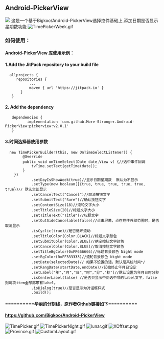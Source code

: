 
## Android-PickerView
[![](https://jitpack.io/v/More-Stronger/Android-PickerView.svg)](https://jitpack.io/#More-Stronger/Android-PickerView)
   这是一个基于Bigkoo/Android-PickerView选择控件基础上,添加日期是否显示星期数功能
   ![TimePickerWeek.gif](https://github.com/More-Stronger/Android-PickerView/blob/master/preview/timepicker_week.gif)
   
### **如何使用：**

#### Android-PickerView 库使用示例：

#### 1.Add the JitPack repository to your build file
      allprojects {
         repositories {
			   ...
			   maven { url 'https://jitpack.io' }
		   }
	   }
      
#### 2. Add the dependency
	   dependencies {
	          implementation 'com.github.More-Stronger.Android-PickerView:pickerview:v2.0.1'
	   }
      
#### 3.时间选择器使用参数
      new TimePickerBuilder(this, new OnTimeSelectListener() {
            @Override
            public void onTimeSelect(Date date,View v) {//选中事件回调
                tvTime.setText(getTime(date));
            }
        })
                .setDayIsShowWeek(true)//显示日期星期数  默认为不显示
                .setType(new boolean[]{true, true, true, true, true, true})// 默认全部显示          
                .setCancelText("Cancel")//取消按钮文字
                .setSubmitText("Sure")//确认按钮文字
                .setContentSize(18)//滚轮文字大小
                .setTitleSize(20)//标题文字大小
                .setTitleText("Title")//标题文字
                .setOutSideCancelable(false)//点击屏幕，点在控件外部范围时，是否取消显示
                .isCyclic(true)//是否循环滚动
                .setTitleColor(Color.BLACK)//标题文字颜色
                .setSubmitColor(Color.BLUE)//确定按钮文字颜色
                .setCancelColor(Color.BLUE)//取消按钮文字颜色
                .setTitleBgColor(0xFF666666)//标题背景颜色 Night mode
                .setBgColor(0xFF333333)//滚轮背景颜色 Night mode
                .setDate(selectedDate)// 如果不设置的话，默认是系统时间*/
                .setRangDate(startDate,endDate)//起始终止年月日设定
                .setLabel("年","月","日","时","分","秒")//默认设置为年月日时分秒
                .isCenterLabel(false) //是否只显示中间选中项的label文字，false则每项item全部都带有label。
                .isDialog(true)//是否显示为对话框样式
                .build();
                
		
#### ==========华丽的分割线，原作者Github链接如下==========
#### https://github.com/Bigkoo/Android-PickerView

![TimePicker.gif](https://github.com/More-Stronger/Android-PickerView/blob/master/preview/timepicker.gif)
![TimePickerNight.gif](https://github.com/More-Stronger/Android-PickerView/blob/master/preview/timepicker_night.gif)
![lunar.gif](https://github.com/More-Stronger/Android-PickerView/blob/master/preview/lunar.gif)
![XOffset.png](https://github.com/More-Stronger/Android-PickerView/blob/master/preview/Screen%20Shot%202017-11-09%20at%204.25.02%20PM.png)
![Province.gif](https://github.com/More-Stronger/Android-PickerView/blob/master/preview/JsonData.gif)
![CustomLayout.gif](https://github.com/More-Stronger/Android-PickerView/blob/master/preview/CustomLayout.gif)


